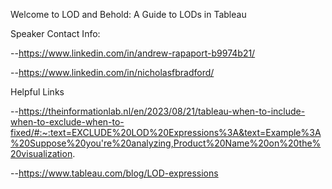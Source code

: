 Welcome to LOD and Behold: A Guide to LODs in Tableau

Speaker Contact Info:

--https://www.linkedin.com/in/andrew-rapaport-b9974b21/

--https://www.linkedin.com/in/nicholasfbradford/

Helpful Links

--https://theinformationlab.nl/en/2023/08/21/tableau-when-to-include-when-to-exclude-when-to-fixed/#:~:text=EXCLUDE%20LOD%20Expressions%3A&text=Example%3A%20Suppose%20you're%20analyzing,Product%20Name%20on%20the%20visualization.

--https://www.tableau.com/blog/LOD-expressions
